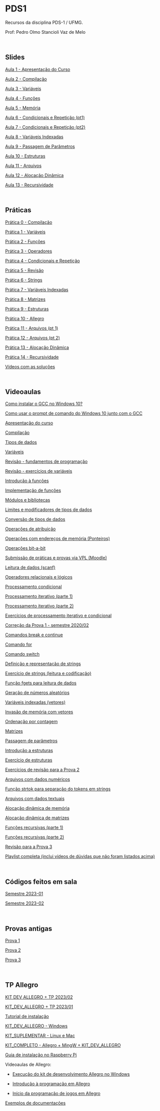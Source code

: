 # PDS1

Recursos da disciplina PDS-1 / UFMG.

Prof: Pedro Olmo Stancioli Vaz de Melo

<BR>

## Slides
  

[Aula 1 - Apresentação do Curso](https://docs.google.com/presentation/d/1ZH61XcHIhw61DdTsRbzzkYCNteDdXl9gp0fibx6K_r4/edit?usp=share_link)

[Aula 2 - Compilação](https://docs.google.com/presentation/d/1_v1HKznkARV1nJP5vwE1EjUxMYJVwgVqe_MY-qHwd6Y/edit?usp=share_link)

[Aula 3 - Variáveis](https://docs.google.com/presentation/d/1jNsUuPqwvS2vYUu-nQ9gGhm0i3jRLrcvsSJzUdMBeBQ/edit?usp=share_link)

[Aula 4 - Funções](https://docs.google.com/presentation/d/1nDh5qU25UGW5IqKK-0weHNbuoAgqrN5cYkh0H7Oyu0U/edit?usp=share_link)

[Aula 5 - Memória](https://docs.google.com/presentation/d/1SRK-B5gysUeR49jJngYS_P5Mc4JankPfyuzyA35NhsI/edit?usp=share_link)

[Aula 6 - Condicionais e Repetição (pt1)](https://docs.google.com/presentation/d/10Dlsk1EDG2RCVPS3qlpoaMJJH3x4WptfupdOdQ_gbG8/edit?usp=share_link)

[Aula 7 - Condicionais e Repetição (pt2)](https://docs.google.com/presentation/d/10uvwpKghmGptpq5MyoLhn10GV2Da1brJy4lkMxAY9jg/edit?usp=share_link)

[Aula 8 - Variáveis Indexadas](https://docs.google.com/presentation/d/1uQpVZXrZV-A17-kQZKE6jTFGaifAuRQ5eAkDlnOp8Kc/edit?usp=share_link)

[Aula 9 - Passagem de Parâmetros](https://docs.google.com/presentation/d/1FmjuTqFG1J8-Dy0q0wKHXqXdATsHtCGfFmcbx3X6Rf8/edit?usp=share_link)

[Aula 10 - Estruturas](https://docs.google.com/presentation/d/1Gi6PrunabsTtqL0XOG22ATIUzKJJgxh9n1oLu5hbtv0/edit?usp=share_link)

[Aula 11 - Arquivos](https://docs.google.com/presentation/d/11Wsmlzl_M7E-depg9NRN4UgqZ40rTOfGg8om6Z3_PPk/edit?usp=share_link)

[Aula 12 - Alocação Dinâmica](https://docs.google.com/presentation/d/1c5JEfEQNFkNLwyj4s0lwoVlS9HF_HJZQlTaiMJK4PMY/edit?usp=share_link)

[Aula 13 - Recursividade](https://docs.google.com/presentation/d/1CSU8ABKYgKlEO-s-YpKs7lgnJ2dVfMAxsVmnLI8v4Uw/edit?usp=share_link)

<BR>

## Práticas

[Prática 0 - Compilação](https://docs.google.com/document/d/1PAz73wA_4YDOatD3txwNrrYGBI4UxINfU7ar2_-3T-I/edit?usp=share_link)

[Prática 1 - Variáveis](https://docs.google.com/document/d/17f5YM2ZmPxCjbSdGB11vbnZ7sd0Xi4kW2fwoz3gJ8q8/edit?usp=share_link)

[Prática 2 - Funções](https://docs.google.com/document/d/1PZDx6oylI-DKI4eQBfEJk6kR8ka-PY-UoA5hdUdCBIQ/edit?usp=share_link)

[Prática 3 - Operadores](https://docs.google.com/document/d/1Zbi6oGezLEnLZZUUsk8GNY31DjRbuuRC-GN_L3J3-ek/edit?usp=share_link)

[Prática 4 - Condicionais e Repetição](https://docs.google.com/document/d/1mKenlTsLa_yRatx93-yLEkZrLvCsiOMZfcFhUAprO44/edit?usp=share_link)

[Prática 5 - Revisão](https://docs.google.com/document/d/1DjNbkDIYqMxxHPhWraglgpHhlP8bQ2ZlEImOB6PfEs0/edit?usp=share_link)

[Prática 6 - Strings](https://docs.google.com/document/d/1LUv4eObyDSE7fyYkvGKwWW93Tb9wugcNp2Zxct0hsy4/edit?usp=share_link)

[Prática 7 - Variáveis Indexadas](https://docs.google.com/document/d/10jv-PSaI4sLmlCnyg2vZDSw5nl0DOoV8MDRPmZpwm1I/edit?usp=share_link)

[Prática 8 - Matrizes](https://docs.google.com/document/d/1PFcqKrXmqsnX-xspBO8E4sd8ZkRTUONGd3lCGwP5DRs/edit?usp=share_link)

[Prática 9 - Estruturas](https://docs.google.com/document/d/1ktqClTVQTV2wWat0QdGrJVjOdpVpCMBuPLwQIJfEi1g/edit?usp=share_link)

[Prática 10 - Allegro](https://docs.google.com/document/d/17BsTJKgWA0EoVToPTKvqdEz_QZPb9vOarZeNJ2dAA0I/edit?usp=share_link)

[Prática 11 - Arquivos (pt 1)](https://docs.google.com/document/d/1wjlWk6t_ac2qlqlanNPzxQ0dul6PzzJiveI4GWTqVZc/edit?usp=share_link)

[Prática 12 - Arquivos (pt 2)](https://docs.google.com/presentation/d/1rXhsg4r1icyEDaYg0fbDE01vqXxcMd4AXZNoUpiY760/edit?usp=share_link)

[Prática 13 - Alocação Dinâmica](https://docs.google.com/document/d/1rsmRYzmrWDYS0j7Xek2GpqiBshbnSQF9kdzL9fuphuc/edit?usp=share_link)

[Prática 14 - Recursividade](https://docs.google.com/document/d/1_GrtKtgrMp6y4LXD4WhRmbq7pF86dZwyd4t-AZVp0YE/edit?usp=share_link)

[Vídeos com as soluções](https://docs.google.com/document/d/1eb5T6OouGTbBMNeXZfzVXEhrhMXNfeuz45IjIb-31BI/edit?usp=share_link)

<BR>

## Videoaulas

[Como instalar o GCC no Windows 10?](https://youtu.be/FzPBZjkoEmA)

[Como usar o prompt de comando do Windows 10 junto com o GCC](https://www.youtube.com/watch?v=55UX7YpRTig&list=PL_ClcqWHc8M-K0Q1AOpHCLzN_lKljdT1G&index=6)

[Apresentação do curso](https://www.youtube.com/watch?v=M4fIZBNC88E&list=PL_ClcqWHc8M-K0Q1AOpHCLzN_lKljdT1G&index=1)

[Compilação](https://www.youtube.com/watch?v=vBtWpewKbqY&list=PL_ClcqWHc8M-K0Q1AOpHCLzN_lKljdT1G&index=7)

[Tipos de dados](https://www.youtube.com/watch?v=k3zOQPeHu6o&list=PL_ClcqWHc8M-K0Q1AOpHCLzN_lKljdT1G&index=8)

[Variáveis](https://www.youtube.com/watch?v=v1vm2yT7xw4&list=PL_ClcqWHc8M-K0Q1AOpHCLzN_lKljdT1G&index=11)

[Revisão - fundamentos de programação](https://www.youtube.com/watch?v=Xgr_wfhX-4M&list=PL_ClcqWHc8M-K0Q1AOpHCLzN_lKljdT1G&index=12)

[Revisão - exercícios de variáveis](https://www.youtube.com/watch?v=Qy42xVmwKdM&list=PL_ClcqWHc8M-K0Q1AOpHCLzN_lKljdT1G&index=15)

[Introdução à funções](https://www.youtube.com/watch?v=4n_viRgIDbY&list=PL_ClcqWHc8M-K0Q1AOpHCLzN_lKljdT1G&index=16)

[Implementação de funções](https://www.youtube.com/watch?v=UhruSRCgcyQ&list=PL_ClcqWHc8M-K0Q1AOpHCLzN_lKljdT1G&index=17)

[Módulos e bibliotecas](https://www.youtube.com/watch?v=fOX2h6zNejU&list=PL_ClcqWHc8M-K0Q1AOpHCLzN_lKljdT1G&index=18)

[Limites e modificadores de tipos de dados](https://www.youtube.com/watch?v=VIhap5vHlDQ&list=PL_ClcqWHc8M-K0Q1AOpHCLzN_lKljdT1G&index=22)

[Conversão de tipos de dados](https://www.youtube.com/watch?v=57USmya7A2w&list=PL_ClcqWHc8M-K0Q1AOpHCLzN_lKljdT1G&index=23)

[Operações de atribuição](https://www.youtube.com/watch?v=DgQbhnv4VVg&list=PL_ClcqWHc8M-K0Q1AOpHCLzN_lKljdT1G&index=25)

[Operações com endereços de memória (Ponteiros)](https://www.youtube.com/watch?v=7MgzPjqjo5M&list=PL_ClcqWHc8M-K0Q1AOpHCLzN_lKljdT1G&index=24)

[Operações bit-a-bit](https://www.youtube.com/watch?v=y--jQCcNedE&list=PL_ClcqWHc8M-K0Q1AOpHCLzN_lKljdT1G&index=26)

[Submissão de práticas e provas via VPL (Moodle)](https://www.youtube.com/watch?v=41eTerF9kL8&list=PL_ClcqWHc8M-K0Q1AOpHCLzN_lKljdT1G&index=27)

[Leitura de dados (scanf)](https://www.youtube.com/watch?v=3-gpBalia1o&list=PL_ClcqWHc8M-K0Q1AOpHCLzN_lKljdT1G&index=28)

[Operadores relacionais e lógicos](https://www.youtube.com/watch?v=L21No4e31lo&list=PL_ClcqWHc8M-K0Q1AOpHCLzN_lKljdT1G&index=32)

[Processamento condicional](https://www.youtube.com/watch?v=fp9Gag6byTU&list=PL_ClcqWHc8M-K0Q1AOpHCLzN_lKljdT1G&index=33)

[Processamento iterativo (parte 1)](https://www.youtube.com/watch?v=OMSzVQxd5L8&list=PL_ClcqWHc8M-K0Q1AOpHCLzN_lKljdT1G&index=34)

[Processamento iterativo (parte 2)](https://www.youtube.com/watch?v=Kq8YaDFE6A0&list=PL_ClcqWHc8M-K0Q1AOpHCLzN_lKljdT1G&index=35)

[Exercícios de processamento iterativo e condicional](https://www.youtube.com/watch?v=kTY82RuD4CQ&list=PL_ClcqWHc8M-K0Q1AOpHCLzN_lKljdT1G&index=37)

[Correção da Prova 1 - semestre 2020/02](https://www.youtube.com/watch?v=EDo-awBmIFE&list=PL_ClcqWHc8M-K0Q1AOpHCLzN_lKljdT1G&index=40)

[Comandos break e continue](https://www.youtube.com/watch?v=CbBpFOvs1xw&list=PL_ClcqWHc8M-K0Q1AOpHCLzN_lKljdT1G&index=41)

[Comando for](https://www.youtube.com/watch?v=XInqo9e988Q&list=PL_ClcqWHc8M-K0Q1AOpHCLzN_lKljdT1G&index=42)

[Comando switch](https://www.youtube.com/watch?v=nl3WXIt94r0&list=PL_ClcqWHc8M-K0Q1AOpHCLzN_lKljdT1G&index=43)

[Definição e representação de strings](https://www.youtube.com/watch?v=2uR6ZPd5q7g&list=PL_ClcqWHc8M-K0Q1AOpHCLzN_lKljdT1G&index=44)

[Exercício de strings (leitura e codificação)](https://www.youtube.com/watch?v=LdydCAuUaKY&list=PL_ClcqWHc8M-K0Q1AOpHCLzN_lKljdT1G&index=45)

[Função fgets para leitura de dados](https://www.youtube.com/watch?v=mSdZTkrqQ2c&list=PL_ClcqWHc8M-K0Q1AOpHCLzN_lKljdT1G&index=48)

[Geração de números aleatórios](https://www.youtube.com/watch?v=RCCPpXOBCMM&list=PL_ClcqWHc8M-K0Q1AOpHCLzN_lKljdT1G&index=50)

[Variáveis indexadas (vetores)](https://www.youtube.com/watch?v=k-e_egOU-o4&list=PL_ClcqWHc8M-K0Q1AOpHCLzN_lKljdT1G&index=51)

[Invasão de memória com vetores](https://www.youtube.com/watch?v=t289mjFMUzA&list=PL_ClcqWHc8M-K0Q1AOpHCLzN_lKljdT1G&index=52)

[Ordenação por contagem](https://www.youtube.com/watch?v=od6icAXsEL4&list=PL_ClcqWHc8M-K0Q1AOpHCLzN_lKljdT1G&index=55)

[Matrizes](https://www.youtube.com/watch?v=YA-F7RkV8QI&list=PL_ClcqWHc8M-K0Q1AOpHCLzN_lKljdT1G&index=56)

[Passagem de parâmetros](https://www.youtube.com/watch?v=9I9e9WAhEfs&list=PL_ClcqWHc8M-K0Q1AOpHCLzN_lKljdT1G&index=57)

[Introdução a estruturas](https://www.youtube.com/watch?v=JmcsKxCOevY&list=PL_ClcqWHc8M-K0Q1AOpHCLzN_lKljdT1G&index=58)

[Exercício de estruturas](https://www.youtube.com/watch?v=wX4JJp4LOJU&list=PL_ClcqWHc8M-K0Q1AOpHCLzN_lKljdT1G&index=59)

[Exercícios de revisão para a Prova 2](https://www.youtube.com/watch?v=mrmNK2NPtQU&list=PL_ClcqWHc8M-K0Q1AOpHCLzN_lKljdT1G&index=70)

[Arquivos com dados numéricos](https://www.youtube.com/watch?v=L48F6BHJ5o4&list=PL_ClcqWHc8M-K0Q1AOpHCLzN_lKljdT1G&index=72)

[Função strtok para separação do tokens em strings](https://www.youtube.com/watch?v=n69hFFK2C9I&list=PL_ClcqWHc8M-K0Q1AOpHCLzN_lKljdT1G&index=73)

[Arquivos com dados textuais](https://www.youtube.com/watch?v=0S3ourscxj8&list=PL_ClcqWHc8M-K0Q1AOpHCLzN_lKljdT1G&index=74)

[Alocação dinâmica de memória](https://www.youtube.com/watch?v=RktJUMFynNo&list=PL_ClcqWHc8M-K0Q1AOpHCLzN_lKljdT1G&index=76)

[Alocação dinâmica de matrizes](https://www.youtube.com/watch?v=XE0anl8ckSM&list=PL_ClcqWHc8M-K0Q1AOpHCLzN_lKljdT1G&index=77)

[Funções recursivas (parte 1)](https://www.youtube.com/watch?v=-V3KXF094-0&list=PL_ClcqWHc8M-K0Q1AOpHCLzN_lKljdT1G&index=79)

[Funções recursivas (parte 2)](https://www.youtube.com/watch?v=T2m0NoEEvFE&list=PL_ClcqWHc8M-K0Q1AOpHCLzN_lKljdT1G&index=80)

[Revisão para a Prova 3](https://www.youtube.com/watch?v=LuX-px6vLrA&list=PL_ClcqWHc8M-K0Q1AOpHCLzN_lKljdT1G&index=82)

[Playlist completa (inclui vídeos de dúvidas que não foram listados acima)](https://www.youtube.com/watch?v=M4fIZBNC88E&list=PL_ClcqWHc8M-K0Q1AOpHCLzN_lKljdT1G&pp=gAQB)

<BR>

## Códigos feitos em sala

[Semestre 2023-01](https://github.com/pedroolmo/pedroolmo.github.io/tree/main/teaching/code_pds1_2023_1)

[Semestre 2023-02](https://github.com/pedroolmo/pedroolmo.github.io/tree/main/teaching/code_pds1_2023_2)

<BR>

## Provas antigas

[Prova 1](https://drive.google.com/drive/folders/1y8tcxxrpitfgdkqFOcgwJibrQsjQTTEw?usp=share_link)

[Prova 2](https://drive.google.com/drive/folders/1lNcyR6M0WKLAHZrTlm8MOB23fWm5z3h9?usp=share_link)

[Prova 3](https://drive.google.com/drive/folders/1Y6Kd457cO5k8WwpIHzkb6OAVh_RMkoP_?usp=share_link)

<BR>

## TP Allegro


[KIT DEV ALLEGRO + TP 2023/02](https://github.com/pedroolmo/pedroolmo.github.io/blob/main/teaching/KIT_ALLEGRO/2023_02_KIT_DEV_ALLEGRO.zip)

[KIT_DEV_ALLEGRO + TP 2023/01](https://www.dropbox.com/s/ujyxuw7hhdopghg/TP_2023_01.zip?dl=0)

[Tutorial de instalação](https://docs.google.com/document/d/1W6KCcpRKO2-3iEuoTFtMYqiB7INfVUjxjSo-p_pNtMg/edit?usp=sharing)

[KIT_DEV_ALLEGRO - Windows](https://www.dropbox.com/scl/fi/q0ul5nkin0k3ao2fdlezg/KIT_DEV_ALLEGRO.zip?rlkey=fh90ayl3b9yozud6qc6iu7kro&st=lt1eyskr&dl=0)

[KIT_SUPLEMENTAR - Linux e Mac](https://drive.google.com/file/d/19Jfn2W1-2ooCibaF852m3ebJUK8_MCFs/view?usp=share_link)

[KIT_COMPLETO - Allegro + MingW + KIT_DEV_ALLEGRO](https://drive.google.com/file/d/19IiiJEr1gwf1yT5ODMnjzV2swbtAOz_U/view?usp=share_link)

[Guia de instalação no Raspberry Pi](https://docs.google.com/document/d/1nzYrIvkZVAUCXVTGeFtvW3dAd5W2eyXBDX0zKZ4pyg8/edit?usp=sharing)

Videoaulas de Allegro:

* [Execução do kit de desenvolvimento Allegro no Windows](https://www.youtube.com/watch?v=Jdgki2L0Ue8&list=PL_ClcqWHc8M-K0Q1AOpHCLzN_lKljdT1G&index=63)

* [Introdução à programação em Allegro](https://www.youtube.com/watch?v=NrsO89Er6ec&list=PL_ClcqWHc8M-K0Q1AOpHCLzN_lKljdT1G&index=64)

* [Início da programação de jogos em Allegro](https://www.youtube.com/watch?v=FhlHDtLTek0&list=PL_ClcqWHc8M-K0Q1AOpHCLzN_lKljdT1G&index=65)

<!---
Códigos Allegro:

* [Alguns TPs excepcionais](https://drive.google.com/file/d/1jC_hauDGNvV0QaWCLFJ7BD8RR9xWOElk/view?usp=share_link))

* [Códigos dos TPs dos semestres anteriores](https://drive.google.com/file/d/19vCVPYosxNxcKY9X_rokB2ml9QiCut61/view?usp=share_link))
-->

[Exemplos de documentações](https://drive.google.com/file/d/1KPl5y2DVEZqTW-Rrhor5SFhGLffGOJ0r/view?usp=share_link)

